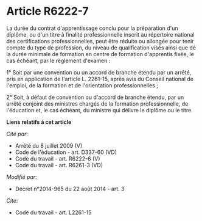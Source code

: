 # Article R6222-7

La durée du contrat d'apprentissage conclu pour la préparation d'un diplôme, ou d'un titre à finalité professionnelle inscrit
au répertoire national des certifications professionnelles, peut être réduite ou allongée pour tenir compte du type de
profession, du niveau de qualification visés ainsi que de la durée minimale de formation en centre de formation d'apprentis
fixée, le cas échéant, par le règlement d'examen : 

1° Soit par une convention ou un accord de branche étendu par un arrêté, pris en application de l'article L. 2261-15, après
avis du           Conseil national de l'emploi, de la formation et de l'orientation professionnelles ; 

2° Soit, à défaut de convention ou d'accord de branche étendu, par un arrêté conjoint des ministres chargés de la formation
professionnelle, de l'éducation et, le cas échéant, du ministre qui délivre le diplôme ou le titre.

**Liens relatifs à cet article**

_Cité par_:

  - Arrêté du 8 juillet 2009 (V)
  - Code de l'éducation - art. D337-60 (VD)
  - Code du travail - art. R6222-6 (V)
  - Code du travail - art. R6261-3 (VD)

_Modifié par_:

  - Décret n°2014-965 du 22 août 2014 - art. 3

_Cite_:

  - Code du travail - art. L2261-15

